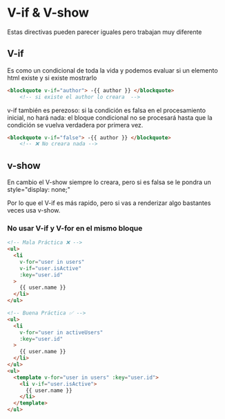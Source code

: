 # V-if & V-show 

Estas directivas pueden parecer iguales pero trabajan muy diferente 

## V-if

Es como un condicional de toda la vida y podemos evaluar si un elemento html existe y si existe mostrarlo

```html
<blockquote v-if="author"> -{{ author }} </blockquote>
    <!-- si existe el author lo creara  -->
```

v-if también es perezoso: si la condición es falsa en el procesamiento inicial, no hará nada: el bloque condicional no se procesará hasta que la condición se vuelva verdadera por primera vez.

```html
<blockquote v-if="false"> -{{ author }} </blockquote> 
    <!-- ❌ No creara nada -->
```

## v-show

En cambio el V-show siempre lo creara, pero si es falsa se le pondra un style="display: none;"

Por lo que el V-if es más rapido, pero si vas a renderizar algo bastantes veces usa v-show.

### No usar V-if y V-for en el mismo bloque

```html 
<!-- Mala Práctica ❌ -->
<ul>
  <li
    v-for="user in users"
    v-if="user.isActive"
    :key="user.id"
  >
    {{ user.name }}
  </li>
</ul>
```

```html
<!-- Buena Práctica ✅ -->
<ul>
  <li
    v-for="user in activeUsers"
    :key="user.id"
  >
    {{ user.name }}
  </li>
</ul>
<ul>
  <template v-for="user in users" :key="user.id">
    <li v-if="user.isActive">
      {{ user.name }}
    </li>
  </template>
</ul>
```